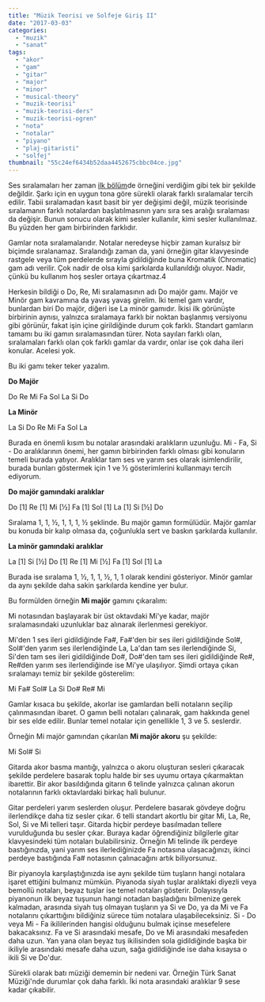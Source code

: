 ```yaml
---
title: "Müzik Teorisi ve Solfeje Giriş II"
date: "2017-03-03"
categories: 
  - "muzik"
  - "sanat"
tags: 
  - "akor"
  - "gam"
  - "gitar"
  - "major"
  - "minor"
  - "musical-theory"
  - "muzik-teorisi"
  - "muzik-teorisi-ders"
  - "muzik-teorisi-ogren"
  - "nota"
  - "notalar"
  - "piyano"
  - "plaj-gitaristi"
  - "solfej"
thumbnail: "55c24ef6434b52daa4452675cbbc04ce.jpg"
---
```


Ses sıralamaları her zaman [ilk bölüm](https://sabahlatan.com/blog/muzik-teorisi-ve-solfeje-giris-i/)de örneğini verdiğim gibi tek bir şekilde değildir. Şarkı için en uygun tona göre sürekli olarak farklı sıralamalar tercih edilir. Tabii sıralamadan kasıt basit bir yer değişimi değil, müzik teorisinde sıralamanın farklı notalardan başlatılmasının yanı sıra ses aralığı sıralaması da değişir. Bunun sonucu olarak kimi sesler kullanılır, kimi sesler kullanılmaz. Bu yüzden her gam birbirinden farklıdır.

Gamlar nota sıralamalarıdır. Notalar neredeyse hiçbir zaman kuralsız bir biçimde sıralanamaz. Sıralandığı zaman da, yani örneğin gitar klavyesinde rastgele veya tüm perdelerde sırayla gidildiğinde buna Kromatik (Chromatic) gam adı verilir. Çok nadir de olsa kimi şarkılarda kullanıldığı oluyor. Nadir, çünkü bu kullanım hoş sesler ortaya çıkartmaz.4

Herkesin bildiği o Do, Re, Mi sıralamasının adı Do majör gamı. Majör ve Minör gam kavramına da yavaş yavaş girelim. İki temel gam vardır, bunlardan biri Do majör, diğeri ise La minör gamıdır. İkisi ilk görünüşte birbirinin aynısı, yalnızca sıralamaya farklı bir noktan başlanmış versiyonu gibi görünür, fakat işin içine girildiğinde durum çok farklı. Standart gamların tamamı bu iki gamın sıralamasından türer. Nota sayıları farklı olan, sıralamaları farklı olan çok farklı gamlar da vardır, onlar ise çok daha ileri konular. Acelesi yok.

Bu iki gamı teker teker yazalım.

**Do Majör**

Do Re Mi Fa Sol La Si Do

**La Minör**

La Si Do Re Mi Fa Sol La

Burada en önemli kısım bu notalar arasındaki aralıkların uzunluğu. Mi - Fa, Si - Do aralıklarının önemi, her gamın birbirinden farklı olması gibi konuların temeli burada yatıyor. Aralıklar tam ses ve yarım ses olarak isimlendirilir, burada bunları göstermek için 1 ve ½ gösterimlerini kullanmayı tercih ediyorum.

**Do majör gamındaki aralıklar**

Do \[1\] Re \[1\] Mi \[½\] Fa \[1\] Sol \[1\] La \[1\] Si \[½\] Do

Sıralama 1, 1, ½, 1, 1, 1, ½ şeklinde. Bu majör gamın formülüdür. Majör gamlar bu konuda bir kalıp olmasa da, çoğunlukla sert ve baskın şarkılarda kullanılır.

**La minör gamındaki aralıklar**

La \[1\] Si \[½\] Do \[1\] Re \[1\] Mi \[½\] Fa \[1\] Sol \[1\] La

Burada ise sıralama 1, ½, 1, 1, ½, 1, 1 olarak kendini gösteriyor. Minör gamlar da aynı şekilde daha sakin şarkılarda kendine yer bulur.

Bu formülden örneğin **Mi majör** gamını çıkaralım:

Mi notasından başlayarak bir üst oktavdaki Mi'ye kadar, majör sıralamasındaki uzunluklar baz alınarak ilerlenmesi gerekiyor.

Mi'den 1 ses ileri gidildiğinde Fa#, Fa#'den bir ses ileri gidildiğinde Sol#, Sol#'den yarım ses ilerlendiğinde La, La'dan tam ses ilerlendiğinde Si, Si'den tam ses ileri gidildiğinde Do#, Do#'den tam ses ileri gidildiğinde Re#, Re#den yarım ses ilerlendiğinde ise Mi'ye ulaşılıyor. Şimdi ortaya çıkan sıralamayı temiz bir şekilde gösterelim:

Mi Fa# Sol# La Si Do# Re# Mi

Gamlar kısaca bu şekilde, akorlar ise gamlardan belli notaların seçilip çalınmasından ibaret. O gamın belli notaları çalınarak, gam hakkında genel bir ses elde edilir. Bunlar temel notalar için genellikle 1, 3 ve 5. seslerdir.

Örneğin Mi majör gamından çıkarılan **Mi majör akoru** şu şekilde:

Mi Sol# Si

Gitarda akor basma mantığı, yalnızca o akoru oluşturan sesleri çıkaracak şekilde perdelere basarak toplu halde bir ses uyumu ortaya çıkarmaktan ibarettir. Bir akor basıldığında gitarın 6 telinde yalnızca çalınan akorun notalarının farklı oktavlardaki birkaç hali bulunur.

Gitar perdeleri yarım seslerden oluşur. Perdelere basarak gövdeye doğru ilerlendikçe daha tiz sesler çıkar. 6 telli standart akortlu bir gitar Mi, La, Re, Sol, Si ve Mi telleri taşır. Gitarda hiçbir perdeye basılmadan tellere vurulduğunda bu sesler çıkar. Buraya kadar öğrendiğiniz bilgilerle gitar klavyesindeki tüm notaları bulabilirsiniz. Örneğin Mi telinde ilk perdeye bastığınızda, yani yarım ses ilerlediğinizde Fa notasına ulaşacağınızı, ikinci perdeye bastığında Fa# notasının çalınacağını artık biliyorsunuz.

Bir piyanoyla karşılaştığınızda ise aynı şekilde tüm tuşların hangi notalara işaret ettiğini bulmanız mümkün. Piyanoda siyah tuşlar aralıktaki diyezli veya bemollü notaları, beyaz tuşlar ise temel notaları gösterir. Dolayısıyla piyanonun ilk beyaz tuşunun hangi notadan başladığını bilmenize gerek kalmadan, arasında siyah tuş olmayan tuşların ya Si ve Do, ya da Mi ve Fa notalarını çıkarttığını bildiğiniz sürece tüm notalara ulaşabileceksiniz. Si - Do veya Mi - Fa ikililerinden hangisi olduğunu bulmak içinse mesefelere bakacaksınız. Fa ve Si arasındaki mesafe, Do ve Mi arasındaki mesafeden daha uzun. Yan yana olan beyaz tuş ikilisinden sola gidildiğinde başka bir ikiliyle arasındaki mesafe daha uzun, sağa gidildiğinde ise daha kısaysa o ikili Si ve Do'dur.

Sürekli olarak batı müziği dememin bir nedeni var. Örneğin Türk Sanat Müziği'nde durumlar çok daha farklı. İki nota arasındaki aralıklar 9 sese kadar çıkabilir.
